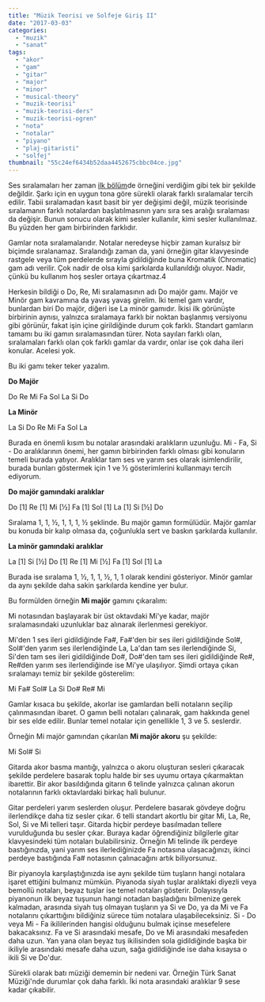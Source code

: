 ```yaml
---
title: "Müzik Teorisi ve Solfeje Giriş II"
date: "2017-03-03"
categories: 
  - "muzik"
  - "sanat"
tags: 
  - "akor"
  - "gam"
  - "gitar"
  - "major"
  - "minor"
  - "musical-theory"
  - "muzik-teorisi"
  - "muzik-teorisi-ders"
  - "muzik-teorisi-ogren"
  - "nota"
  - "notalar"
  - "piyano"
  - "plaj-gitaristi"
  - "solfej"
thumbnail: "55c24ef6434b52daa4452675cbbc04ce.jpg"
---
```


Ses sıralamaları her zaman [ilk bölüm](https://sabahlatan.com/blog/muzik-teorisi-ve-solfeje-giris-i/)de örneğini verdiğim gibi tek bir şekilde değildir. Şarkı için en uygun tona göre sürekli olarak farklı sıralamalar tercih edilir. Tabii sıralamadan kasıt basit bir yer değişimi değil, müzik teorisinde sıralamanın farklı notalardan başlatılmasının yanı sıra ses aralığı sıralaması da değişir. Bunun sonucu olarak kimi sesler kullanılır, kimi sesler kullanılmaz. Bu yüzden her gam birbirinden farklıdır.

Gamlar nota sıralamalarıdır. Notalar neredeyse hiçbir zaman kuralsız bir biçimde sıralanamaz. Sıralandığı zaman da, yani örneğin gitar klavyesinde rastgele veya tüm perdelerde sırayla gidildiğinde buna Kromatik (Chromatic) gam adı verilir. Çok nadir de olsa kimi şarkılarda kullanıldığı oluyor. Nadir, çünkü bu kullanım hoş sesler ortaya çıkartmaz.4

Herkesin bildiği o Do, Re, Mi sıralamasının adı Do majör gamı. Majör ve Minör gam kavramına da yavaş yavaş girelim. İki temel gam vardır, bunlardan biri Do majör, diğeri ise La minör gamıdır. İkisi ilk görünüşte birbirinin aynısı, yalnızca sıralamaya farklı bir noktan başlanmış versiyonu gibi görünür, fakat işin içine girildiğinde durum çok farklı. Standart gamların tamamı bu iki gamın sıralamasından türer. Nota sayıları farklı olan, sıralamaları farklı olan çok farklı gamlar da vardır, onlar ise çok daha ileri konular. Acelesi yok.

Bu iki gamı teker teker yazalım.

**Do Majör**

Do Re Mi Fa Sol La Si Do

**La Minör**

La Si Do Re Mi Fa Sol La

Burada en önemli kısım bu notalar arasındaki aralıkların uzunluğu. Mi - Fa, Si - Do aralıklarının önemi, her gamın birbirinden farklı olması gibi konuların temeli burada yatıyor. Aralıklar tam ses ve yarım ses olarak isimlendirilir, burada bunları göstermek için 1 ve ½ gösterimlerini kullanmayı tercih ediyorum.

**Do majör gamındaki aralıklar**

Do \[1\] Re \[1\] Mi \[½\] Fa \[1\] Sol \[1\] La \[1\] Si \[½\] Do

Sıralama 1, 1, ½, 1, 1, 1, ½ şeklinde. Bu majör gamın formülüdür. Majör gamlar bu konuda bir kalıp olmasa da, çoğunlukla sert ve baskın şarkılarda kullanılır.

**La minör gamındaki aralıklar**

La \[1\] Si \[½\] Do \[1\] Re \[1\] Mi \[½\] Fa \[1\] Sol \[1\] La

Burada ise sıralama 1, ½, 1, 1, ½, 1, 1 olarak kendini gösteriyor. Minör gamlar da aynı şekilde daha sakin şarkılarda kendine yer bulur.

Bu formülden örneğin **Mi majör** gamını çıkaralım:

Mi notasından başlayarak bir üst oktavdaki Mi'ye kadar, majör sıralamasındaki uzunluklar baz alınarak ilerlenmesi gerekiyor.

Mi'den 1 ses ileri gidildiğinde Fa#, Fa#'den bir ses ileri gidildiğinde Sol#, Sol#'den yarım ses ilerlendiğinde La, La'dan tam ses ilerlendiğinde Si, Si'den tam ses ileri gidildiğinde Do#, Do#'den tam ses ileri gidildiğinde Re#, Re#den yarım ses ilerlendiğinde ise Mi'ye ulaşılıyor. Şimdi ortaya çıkan sıralamayı temiz bir şekilde gösterelim:

Mi Fa# Sol# La Si Do# Re# Mi

Gamlar kısaca bu şekilde, akorlar ise gamlardan belli notaların seçilip çalınmasından ibaret. O gamın belli notaları çalınarak, gam hakkında genel bir ses elde edilir. Bunlar temel notalar için genellikle 1, 3 ve 5. seslerdir.

Örneğin Mi majör gamından çıkarılan **Mi majör akoru** şu şekilde:

Mi Sol# Si

Gitarda akor basma mantığı, yalnızca o akoru oluşturan sesleri çıkaracak şekilde perdelere basarak toplu halde bir ses uyumu ortaya çıkarmaktan ibarettir. Bir akor basıldığında gitarın 6 telinde yalnızca çalınan akorun notalarının farklı oktavlardaki birkaç hali bulunur.

Gitar perdeleri yarım seslerden oluşur. Perdelere basarak gövdeye doğru ilerlendikçe daha tiz sesler çıkar. 6 telli standart akortlu bir gitar Mi, La, Re, Sol, Si ve Mi telleri taşır. Gitarda hiçbir perdeye basılmadan tellere vurulduğunda bu sesler çıkar. Buraya kadar öğrendiğiniz bilgilerle gitar klavyesindeki tüm notaları bulabilirsiniz. Örneğin Mi telinde ilk perdeye bastığınızda, yani yarım ses ilerlediğinizde Fa notasına ulaşacağınızı, ikinci perdeye bastığında Fa# notasının çalınacağını artık biliyorsunuz.

Bir piyanoyla karşılaştığınızda ise aynı şekilde tüm tuşların hangi notalara işaret ettiğini bulmanız mümkün. Piyanoda siyah tuşlar aralıktaki diyezli veya bemollü notaları, beyaz tuşlar ise temel notaları gösterir. Dolayısıyla piyanonun ilk beyaz tuşunun hangi notadan başladığını bilmenize gerek kalmadan, arasında siyah tuş olmayan tuşların ya Si ve Do, ya da Mi ve Fa notalarını çıkarttığını bildiğiniz sürece tüm notalara ulaşabileceksiniz. Si - Do veya Mi - Fa ikililerinden hangisi olduğunu bulmak içinse mesefelere bakacaksınız. Fa ve Si arasındaki mesafe, Do ve Mi arasındaki mesafeden daha uzun. Yan yana olan beyaz tuş ikilisinden sola gidildiğinde başka bir ikiliyle arasındaki mesafe daha uzun, sağa gidildiğinde ise daha kısaysa o ikili Si ve Do'dur.

Sürekli olarak batı müziği dememin bir nedeni var. Örneğin Türk Sanat Müziği'nde durumlar çok daha farklı. İki nota arasındaki aralıklar 9 sese kadar çıkabilir.
